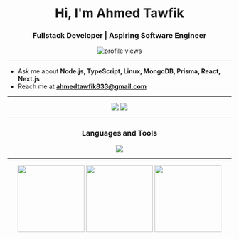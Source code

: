 <h1 align="center">Hi, I'm Ahmed Tawfik</h1>

<h3 align="center">Fullstack Developer | Aspiring Software Engineer</h3>

<p align="center">
  <img src="https://komarev.com/ghpvc/?username=freygold&label=Profile%20views&color=0e75b6&style=flat" alt="profile views" />
</p>

---

- Ask me about **Node.js, TypeScript, Linux, MongoDB, Prisma, React, Next.js**  
- Reach me at **ahmedtawfik833@gmail.com**

---

<div align="center">
  <a href="mailto:ahmedtawfik833@gmail.com">
    <img src="https://skillicons.dev/icons?i=gmail" />
  </a>
  <a href="https://linkedin.com/in/ahmed-tawfik-458353165/">
    <img src="https://skillicons.dev/icons?i=linkedin" />
  </a>
</div>

---

<h3 align="center">Languages and Tools</h3>
<p align="center">
  <img src="https://skillicons.dev/icons?i=nodejs,expressjs,js,ts,nestjs,mongodb,git,linux,postgres,css,html,postman,py,cpp,docker&perline=6" />
</p>

---

<div align="center">
  <img src="https://github-readme-stats.vercel.app/api?username=freygold&show_icons=true&theme=dark&count_private=true" height="150" />
  <img src="https://streak-stats.demolab.com?user=freygold&theme=dark" height="150" />
  <img src="https://github-readme-stats.vercel.app/api/top-langs?username=freygold&layout=compact&theme=dark" height="150" />
</div>
